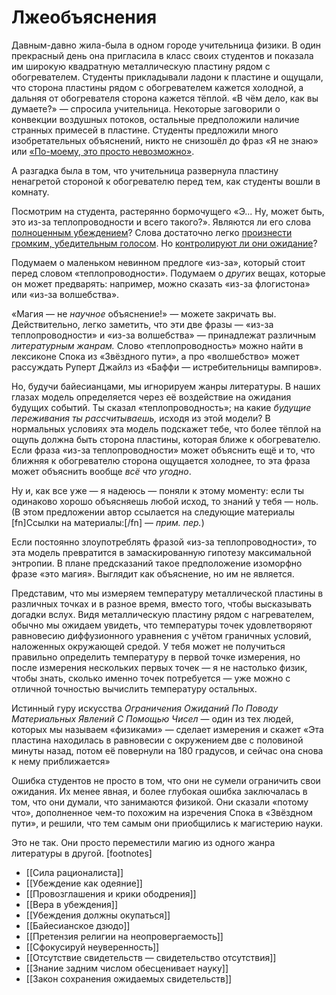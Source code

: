 # Лжеобъяснения
Давным-давно жила-была в одном городе учительница физики. В один прекрасный день она пригласила в класс своих студентов и показала им широкую квадратную металлическую пластину рядом с обогревателем. Студенты прикладывали ладони к пластине и ощущали, что сторона пластины рядом с обогревателем кажется холодной, а дальняя от обогревателя сторона кажется тёплой. «В чём дело, как вы думаете?» — спросила учительница. Некоторые заговорили о конвекции воздушных потоков, остальные предположили наличие странных примесей в пластине. Студенты предложили много изобретательных объяснений, никто не снизошёл до фраз «Я не знаю» или [«По-моему, это просто невозможно»][1]. 

А разгадка была в том, что учительница развернула пластину ненагретой стороной к обогревателю перед тем, как студенты вошли в комнату. 

Посмотрим на студента, растерянно бормочущего «Э... Ну, может быть, это из-за теплопроводности и всего такого?». Являются ли его слова [полноценным убеждением][2]? Слова достаточно легко [произнести громким, убедительным голосом][3]. Но [контролируют ли они ожидание][4]? 

Подумаем о маленьком невинном предлоге «из-за», который стоит перед словом «теплопроводности». Подумаем о *других* вещах, которые он может предварять: например, можно сказать «из-за флогистона» или «из-за волшебства». 

«Магия — не *научное* объяснение!» — можете закричать вы. Действительно, легко заметить, что эти две фразы — «из-за теплопроводности» и «из-за волшебства» — принадлежат различным *литературным жанрам.* Слово «теплопроводность» можно найти в лексиконе Спока из «Звёздного пути», а про «волшебство» может рассуждать Руперт Джайлз из «Баффи — истребительницы вампиров». 

Но, будучи байесианцами, мы игнорируем жанры литературы. В наших глазах модель определяется через её воздействие на ожидания будущих событий. Ты сказал «теплопроводность»; на какие *будущие переживания ты рассчитываешь,* исходя из этой модели? В нормальных условиях эта модель подскажет тебе, что более тёплой на ощупь должна быть сторона пластины, которая ближе к обогревателю. Если фраза «из-за теплопроводности» может объяснить ещё и то, что ближняя к обогревателю сторона ощущается холоднее, то эта фраза может объяснить вообще *всё что угодно*. 

Ну и, как все уже — я надеюсь — поняли к этому моменту: если ты одинаково хорошо объясняешь любой исход, то знаний у тебя — ноль. (В этом предложении автор ссылается на следующие материалы [fn]Ссылки на материалы:[/fn] — *прим. пер.*)

Если постоянно злоупотреблять фразой «из-за теплопроводности», то эта модель превратится в замаскированную гипотезу максимальной энтропии. В плане предсказаний такое предположение изоморфно фразе «это магия». Выглядит как объяснение, но им не является. 

Представим, что мы измеряем температуру металлической пластины в различных точках и в разное время, вместо того, чтобы высказывать догадки вслух. Видя металлическую пластину рядом с нагревателем, обычно мы ожидаем увидеть, что температуры точек удовлетворяют равновесию диффузионного уравнения с учётом граничных условий, наложенных окружающей средой. У тебя может не получиться правильно определить температуру в первой точке измерения, но после измерения нескольких первых точек — я не настолько физик, чтобы знать, сколько именно точек потребуется — уже можно с отличной точностью вычислить температуру остальных. 

Истинный гуру искусства *Ограничения Ожиданий По Поводу Материальных Явлений С Помощью Чисел* — один из тех людей, которых мы называем «физиками» — сделает измерения и скажет «Эта пластина находилась в равновесии с окружением две с половиной минуты назад, потом её повернули на 180 градусов, и сейчас она снова к нему приближается» 

Ошибка студентов не просто в том, что они не сумели ограничить свои ожидания. Их менее явная, и более глубокая ошибка заключалась в том, что они думали, что занимаются физикой. Они сказали «потому что», дополненное чем-то похожим на изречения Спока в «Звёздном пути», и решили, что тем самым они приобщились к магистерию науки. 

Это не так. Они просто переместили магию из одного жанра литературы в другой.
[footnotes]
* [[Сила рационалиста]]
* [[Убеждение как одеяние]]
* [[Провозглашения и крики ободрения]]
* [[Вера в убеждения]]
* [[Убеждения должны окупаться]]
* [[Байесианское дзюдо]]
* [[Претензия религии на неопровергаемость]]
* [[Сфокусируй неуверенность]]
* [[Отсутствие свидетельств — свидетельство отсутствия]]
* [[Знание задним числом обесценивает науку]]
* [[Закон сохранения ожидаемых свидетельств]]


 [1]: /w/%D0%A1%D0%B8%D0%BB%D0%B0_%D1%80%D0%B0%D1%86%D0%B8%D0%BE%D0%BD%D0%B0%D0%BB%D0%B8%D1%81%D1%82%D0%B0 "Сила рационалиста"
 [2]: /w/%D0%A3%D0%B1%D0%B5%D0%B6%D0%B4%D0%B5%D0%BD%D0%B8%D0%B5_%D0%BA%D0%B0%D0%BA_%D0%BE%D0%B4%D0%B5%D1%8F%D0%BD%D0%B8%D0%B5 "Убеждение как одеяние"
 [3]: /w/%D0%9F%D1%80%D0%BE%D0%B2%D0%BE%D0%B7%D0%B3%D0%BB%D0%B0%D1%88%D0%B5%D0%BD%D0%B8%D1%8F_%D0%B8_%D0%BA%D1%80%D0%B8%D0%BA%D0%B8_%D0%BE%D0%B1%D0%BE%D0%B4%D1%80%D0%B5%D0%BD%D0%B8%D1%8F "Провозглашения и крики ободрения"
 [4]: /w/%D0%92%D0%B5%D1%80%D0%B0_%D0%B2_%D1%83%D0%B1%D0%B5%D0%B6%D0%B4%D0%B5%D0%BD%D0%B8%D1%8F "Вера в убеждения"